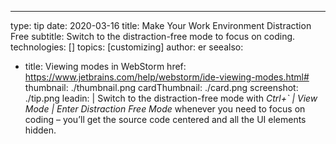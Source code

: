 ---
type: tip
date: 2020-03-16
title: Make Your Work Environment Distraction Free
subtitle: Switch to the distraction-free mode to focus on coding.
technologies: []
topics: [customizing]
author: er
seealso:
- title: Viewing modes in WebStorm
  href: https://www.jetbrains.com/help/webstorm/ide-viewing-modes.html#
thumbnail: ./thumbnail.png
cardThumbnail: ./card.png
screenshot: ./tip.png
leadin: |
  Switch to the distraction-free mode with *Ctrl+` | View Mode | Enter Distraction Free Mode* 
  whenever you need to focus on coding – you’ll get the source code centered and 
  all the UI elements hidden. 
